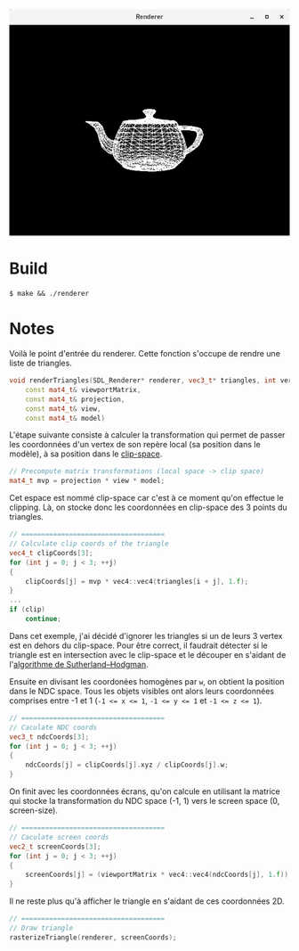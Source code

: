 
![screenshot](media/screen.png)

# Build
``` shell
$ make && ./renderer
```

# Notes
Voilà le point d'entrée du renderer. Cette fonction s'occupe de rendre une liste de triangles.
``` c++
void renderTriangles(SDL_Renderer* renderer, vec3_t* triangles, int vertexCount, 
    const mat4_t& viewportMatrix,
    const mat4_t& projection,
    const mat4_t& view,
    const mat4_t& model)
```

L'étape suivante consiste à calculer la transformation qui permet de passer les coordonnées d'un vertex de son repère local (sa position dans le modèle), à sa position dans le [clip-space](https://en.wikipedia.org/wiki/Clip_coordinates).
``` c++
// Precompute matrix transformations (local space -> clip space)
mat4_t mvp = projection * view * model;
```
Cet espace est nommé clip-space car c'est à ce moment qu'on effectue le clipping. Là, on stocke donc les coordonnées en clip-space des 3 points du triangles.
``` c++
// ====================================
// Calculate clip coords of the triangle
vec4_t clipCoords[3];
for (int j = 0; j < 3; ++j)
{
    clipCoords[j] = mvp * vec4::vec4(triangles[i + j], 1.f);
}
...
if (clip)
    continue;
```
Dans cet exemple, j'ai décidé d'ignorer les triangles si un de leurs 3 vertex est en dehors du clip-space. Pour être correct, il faudrait détecter si le triangle est en intersection avec le clip-space et le découper en s'aidant de l'[algorithme de Sutherland–Hodgman](https://en.wikipedia.org/wiki/Sutherland%E2%80%93Hodgman_algorithm).

Ensuite en divisant les coordonées homogènes par `w`, on obtient la position dans le NDC space. Tous les objets visibles ont alors leurs coordonnées comprises entre -1 et 1 (`-1 <= x <= 1`, `-1 <= y <= 1` et `-1 <= z <= 1`).
``` c++
// ====================================
// Caculate NDC coords
vec3_t ndcCoords[3];
for (int j = 0; j < 3; ++j)
{
    ndcCoords[j] = clipCoords[j].xyz / clipCoords[j].w;
}
```

On finit avec les coordonnées écrans, qu'on calcule en utilisant la matrice qui stocke la transformation du NDC space (-1, 1) vers le screen space (0, screen-size).
``` c++
// ====================================
// Caculate screen coords
vec2_t screenCoords[3];
for (int j = 0; j < 3; ++j)
{
    screenCoords[j] = (viewportMatrix * vec4::vec4(ndcCoords[j], 1.f)).xy;
}
```

Il ne reste plus qu'à afficher le triangle en s'aidant de ces coordonnées 2D.
``` c++
// ====================================
// Draw triangle
rasterizeTriangle(renderer, screenCoords);
```

